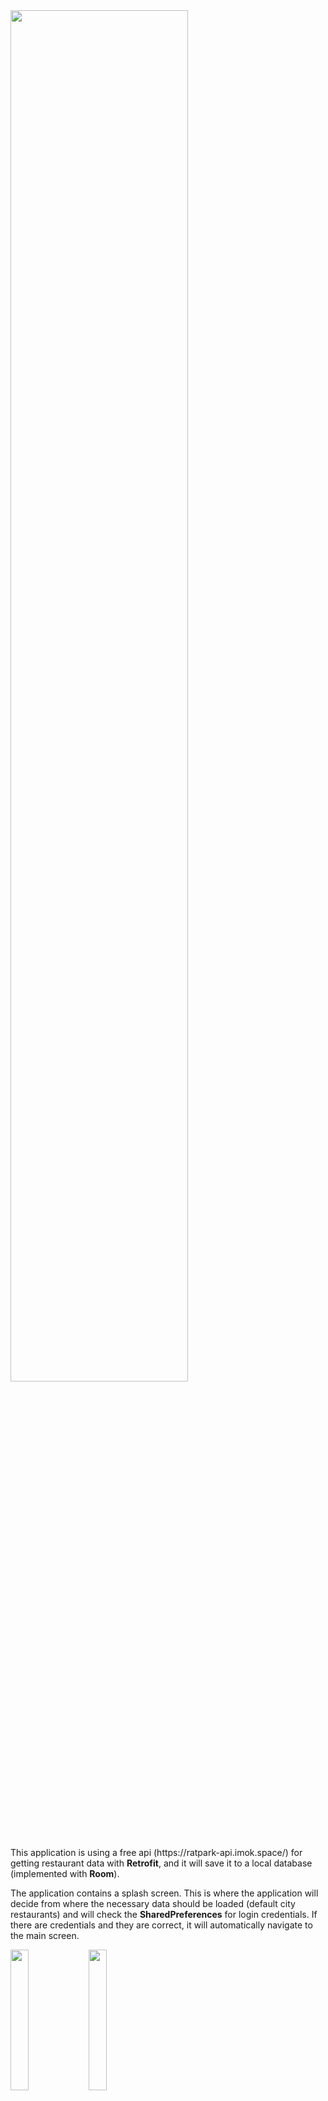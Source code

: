 <img src="https://github.com/RockieHUN/RestaurantsApplication/blob/master/images/logo.jpg" width="75%">

<p>This application is using a free api (https://ratpark-api.imok.space/) for getting restaurant data with <b>Retrofit</b>, and it will
save it to a local database (implemented with <b>Room</b>).</p>
<p>
The application contains a splash screen. This is where the application will decide from where the necessary data should be
loaded (default city restaurants) and will check the <b>SharedPreferences</b> for login credentials. If there are credentials and
they are correct, it will automatically navigate to the main screen.
</p>
<p float="left">
    <img src="https://github.com/RockieHUN/RestaurantsApplication/blob/master/images/splash.jpg" width="24%" />
    <img src="https://github.com/RockieHUN/RestaurantsApplication/blob/master/images/main.jpg" width="24%" />
</p>
<p>
If the credentials do not exist or they are wrong, the application will navigate the user to the register screen.
The user also can login if he/she already has an account.
</p>
<p float="left">
    <img src="https://github.com/RockieHUN/RestaurantsApplication/blob/master/images/register.jpg" width="24%" />
    <img src="https://github.com/RockieHUN/RestaurantsApplication/blob/master/images/login.jpg" width="24%" />
</p>

<p>
The application contains a <b>bottom navigation menu</b> with three destination: <b>Home</b>, <b>Favorites</b>, <b>Profile</b>.
</p>

<h3>Home Screen</h3>
<p float="left">
  <img src="https://github.com/RockieHUN/RestaurantsApplication/blob/master/images/main.jpg" width="24%" />
  <img src="https://github.com/RockieHUN/RestaurantsApplication/blob/master/images/filter.jpg" width="24%" />
</p>
<p>Here we can watch the list of the restaurants (implemented with <b>RecycleView</b>) with some
details, <b>add to favorites</b>, <b>filter</b> and <b>search</b> among them (with a <b>custom toolbar</b>). When we
click on an item, the application will navigate to the detail screen.</p>

<h3> Detail screen </h3>
 <img src="https://github.com/RockieHUN/RestaurantsApplication/blob/master/images/detail.jpg" width="24%" />
<p> On this screen we can observe more details about the selected restaurant, we can add or delete images
(which appear in a <b>Horizontal RecycleView</b>), open the coordinates on <b>Google Maps</b> or
<b>Call</b> the selected restaurant. When we upload a picture, the application will <b>resize</b> it with keeping the
pixel ratio, for the better performance and will store as ByteArray in the local database.
</p>

<h3>Favorites screen</h3>
<img src="https://github.com/RockieHUN/RestaurantsApplication/blob/master/images/favorite.jpg" width="24%" />
<p> On the favorites screen the user can delete or open a restaurant which was added to the favorites.</p>

<h3> Profile fragment </h3>
<img src="https://github.com/RockieHUN/RestaurantsApplication/blob/master/images/profile.jpg" width="24%" />
<p>Just a fancy profile screen where the user can <b>logout</b> or <b>change the profile picture</b>. </p>

<h3> Summary </h3>

<p>Components used in the project:
<lu>
<li> Activities (MainActivity, GoogleMaps, Call, ImageSelection)</li>
<li> Fragments (a lot)</li>
<li> Retrofit</li>
<li> Room </li>
<li> Coroutines </li>
<li> Custom toolbar </li>
<li> Bottom Navigation Menu </li>
<li> Recycle View</li>
<li> Dialog box </li>
<li> LiveData and Observers</li>
<li> Shared Preferences</li>
<li> etc.</li>
</lu>
<br>

Made for a university project. <br>
Last commit: <b> 11.12.2020 </b>.

</p>



